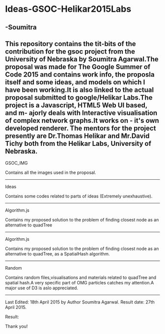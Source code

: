 # Ideas-GSOC-Helikar2015Labs
-Soumitra
 -----------------------------------------------------------------------------------
 This repository contains the tit-bits of the contribution for the gsoc project from the University of Nebraska by Soumitra Agarwal.The proposal was made for The Google Summer of Code 2015 and contains work info, the proposla itself and some ideas, and models on which I have been working.It is also linked to the actual proposal submitted to google/Helikar Labs.The project is a Javascript, HTML5 Web UI based, and m-
 ajorly deals with Interactive visualisation of complex network graphs.It works on -
 it's own developed renderer. The mentors for the project presently are Dr.Thomas 
 Helikar and Mr.David Tichy both from the Helikar Labs, University of Nebraska.
 ------------------------------------------------------------------------------

 GSOC_IMG

 Contains all the images used in the proposal.

 -----------------------------------------------------------------

 Ideas

 Contains some codes related to parts of ideas (Extremely unexhaustive).

 --------------------------------------------------------------------

 Algorithm.js

 Contains my proposed solution to the problem of finding closest node as an alternative to quadTree

 -------------------------------------------------------------------

 Algorithm.js

 Contains my proposed solution to the problem of finding closest node as an alternative to quadTree, as a SpatialHash algorithm.

 ----------------------------------------------------------------------

 Random

 Contains random files,visualisations and materials related to quadTree and spatial hash.A very specific part of OMG particles catches my attention.A major use of D3 is aslo appreciated.

-----------------------------------------------------------------------

Last Edited: 18th April 2015 by Author Soumitra Agarwal.
Result date: 27th April 2015.

Result:

Thank you!